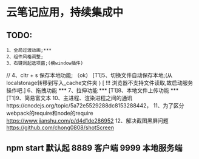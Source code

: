 # 云笔记应用，持续集成中


## TODO:
    1、全局过渡动画;***
    2、组件风格调整;
    3、右键调起选项窗;(模window插件)
   // 4、cltr + s 保存本地功能; （ok）
    [T1]5、切换文件自动保存本地;(从localstorage转移到写入_cache文件夹 ) 
    [ !!! 浏览器不支持文件读取,故启动服务操作吧.]
    6、拖拽功能 ***
    7、拉伸功能 ***
    [T1]8、本地文件上传功能 ***
    [T1]9、简易富文本
    10、主进程、渲染进程之间的通讯https://cnodejs.org/topic/5a72e5529288dc8153288442，
    11、为了区分webpack的require和node的require https://www.jianshu.com/p/d4d1de286952
    12、解决截图黑屏问题 https://github.com/chong0808/shotScreen

## npm start 默认起 8889 客户端 9999 本地服务端